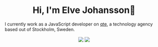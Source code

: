 <h1 align=center>Hi, I'm Elve Johansson👋</h1>

I currently work as a JavaScript developer on <a href="https://qte.se">qte</a>, a technology agency based out of Stockholm, Sweden.


<p align="center">
    <img align="center" src="https://github-readme-stats.vercel.app/api?username=elvejohansson&count_private=true&include_all_commits=true&show_icons=true&theme=gotham&hide_border=true&line_height=25&hide=issues"/>
    <img align="center" src='https://github-readme-stats.vercel.app/api/top-langs/?username=elvejohansson&show_icons=true&layout=compact&theme=gotham&line_height=30&hide_border=true'/>
</p>
